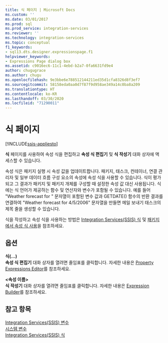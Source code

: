 ```yaml
---
title: 식 페이지 | Microsoft Docs
ms.custom: ''
ms.date: 03/01/2017
ms.prod: sql
ms.prod_service: integration-services
ms.reviewer: ''
ms.technology: integration-services
ms.topic: conceptual
f1_keywords:
- sql13.dts.designer.expressionspage.f1
helpviewer_keywords:
- Expressions Page dialog box
ms.assetid: c9016ec6-11c1-4ebd-b2a7-0fa6631fd9e4
author: chugugrace
ms.author: chugu
ms.openlocfilehash: 9e3bbe6e788512144211ed35d1cfa8326d8f3ef7
ms.sourcegitcommit: 58158eda0aa0d7f87f9d958ae349a14c0ba8a209
ms.translationtype: HT
ms.contentlocale: ko-KR
ms.lasthandoff: 03/30/2020
ms.locfileid: "71290011"
---
```

# <a name="expressions-page"></a>식 페이지

[!INCLUDE[ssis-appliesto](../../includes/ssis-appliesto-ssvrpluslinux-asdb-asdw-xxx.md)]


  **식** 페이지를 사용하여 속성 식을 편집하고 **속성 식 편집기** 및 **식 작성기** 대화 상자에 액세스할 수 있습니다.  
  
 속성 식은 패키지 실행 시 속성 값을 업데이트합니다. 패키지, 태스크, 컨테이너, 연결 관리자 및 일부 데이터 흐름 구성 요소의 속성에 속성 식을 사용할 수 있습니다. 식이 평가되고 그 결과가 패키지 및 패키지 개체를 구성할 때 설정한 속성 값 대신 사용됩니다. 식에는 식 언어가 제공하는 함수 및 연산자와 변수가 포함될 수 있습니다. 예를 들어 "Weather forecast for " 문자열이 포함된 변수 값과 GETDATE() 함수의 반환 결과를 연결하여 "Weather forecast for 4/5/2006" 문자열을 만들면 메일 보내기 태스크의 제목 줄을 생성할 수 있습니다.  
  
 식을 작성하고 속성 식을 사용하는 방법은 [Integration Services&#40;SSIS&#41; 식](../../integration-services/expressions/integration-services-ssis-expressions.md) 및 [패키지에서 속성 식 사용](../../integration-services/expressions/use-property-expressions-in-packages.md)을 참조하세요.  
  
## <a name="options"></a>옵션  
 **식(...)**  
 **속성 식 편집기** 대화 상자를 열려면 줄임표를 클릭합니다. 자세한 내용은 [Property Expressions Editor](../../integration-services/expressions/property-expressions-editor.md)를 참조하세요.  
  
 **\<속성 이름>**  
 **식 작성기** 대화 상자를 열려면 줄임표를 클릭합니다. 자세한 내용은 [Expression Builder](../../integration-services/expressions/expression-builder.md)를 참조하세요.  
  
## <a name="see-also"></a>참고 항목  
 [Integration Services&#40;SSIS&#41; 변수](../../integration-services/integration-services-ssis-variables.md)   
 [시스템 변수](../../integration-services/system-variables.md)   
 [Integration Services&#40;SSIS&#41; 식](../../integration-services/expressions/integration-services-ssis-expressions.md)  
  
  
